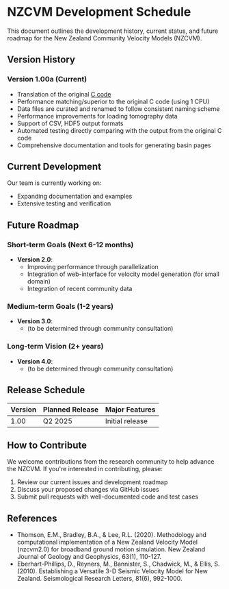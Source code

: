 # NZCVM Development Schedule

This document outlines the development history, current status, and future roadmap for the New Zealand Community Velocity Models (NZCVM).

## Version History

### Version 1.00a (Current)
- Translation of the original [C code](https://github.com/ucgmsim/Velocity-Model)
- Performance matching/superior to the original C code (using 1 CPU)
- Data files are curated and renamed to follow consistent naming scheme
- Performance improvements for loading tomography data
- Support of CSV, HDF5 output formats
- Automated testing directly comparing with the output from the original C code
- Comprehensive documentation and tools for generating basin pages

## Current Development

Our team is currently working on:

- Expanding documentation and examples
- Extensive testing and verification

## Future Roadmap

### Short-term Goals (Next 6-12 months)
- **Version 2.0**:
    - Improving performance through parallelization
    - Integration of web-interface for velocity model generation (for small domain)
    - Integration of recent community data

### Medium-term Goals (1-2 years)
- **Version 3.0**:
    - (to be determined through community consultation)

### Long-term Vision (2+ years)
- **Version 4.0**:
    - (to be determined through community consultation)

## Release Schedule

| Version | Planned Release | Major Features |
|---------|----------------|----------------|
| 1.00    | Q2 2025        | Initial release |

## How to Contribute

We welcome contributions from the research community to help advance the NZCVM. If you're interested in contributing, please:

1. Review our current issues and development roadmap
2. Discuss your proposed changes via GitHub issues
3. Submit pull requests with well-documented code and test cases

## References

- Thomson, E.M., Bradley, B.A., & Lee, R.L. (2020). Methodology and computational implementation of a New Zealand Velocity Model (nzcvm2.0) for broadband ground motion simulation. New Zealand Journal of Geology and Geophysics, 63(1), 110-127.
- Eberhart-Phillips, D., Reyners, M., Bannister, S., Chadwick, M., & Ellis, S. (2010). Establishing a Versatile 3-D Seismic Velocity Model for New Zealand. Seismological Research Letters, 81(6), 992-1000.
